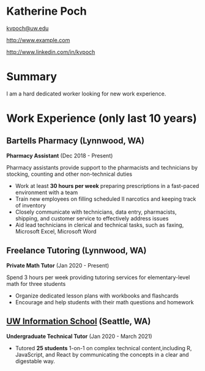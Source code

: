 # Katherine Poch

kvpoch@uw.edu

http://www.example.com

http://www.linkedin.com/in/kvpoch

# Summary

I am a hard dedicated worker looking for new work experience.

# Work Experience (only last 10 years)

## Bartells Pharmacy (Lynnwood, WA)

**Pharmacy Assistant** (Dec 2018 - Present)

Pharmacy assistants provide support to the pharmacists and technicians by stocking, counting and other non-technical duties

- Work at least **30 hours per week** preparing prescriptions in a fast-paced environment with a team
- Train new employees on filling scheduled II narcotics and keeping track of inventory
- Closely communicate with technicians, data entry, pharmacists, shipping, and customer service to  effectively address issues
- Aid lead technicians in clerical and technical tasks, such as faxing, Microsoft Excel, Microsoft Word


## Freelance Tutoring (Lynnwood, WA)

**Private Math Tutor** (Jan 2020 - Present)

Spend 3 hours per week providing tutoring services for elementary-level math for three students

- Organize dedicated lesson plans with workbooks and flashcards 
- Encourage and help students with their math questions and homework


## [UW Information School](https://ischool.uw.edu/)  (Seattle, WA)
**Undergraduate Technical Tutor**  (Jan 2020 - March 2021)

- Tutored **25 students** 1-on-1 on complex technical content,including R, JavaScript, and React by communicating the concepts in a clear and digestable way. 

[University 1]: http://www.univ1.edu
[University 2]: http://www.univ2.edu
[University 3]: http://www.univ3.edu